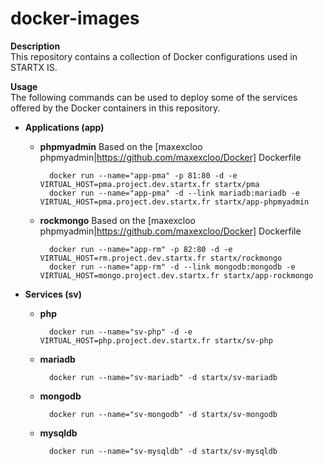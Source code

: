 docker-images
=============

**Description**  
This repository contains a collection of Docker configurations used in STARTX IS.

**Usage**  
The following commands can be used to deploy some of the services offered by the Docker containers in this repository.

- **Applications (app)**

  - **phpmyadmin**
Based on the [maxexcloo phpmyadmin|https://github.com/maxexcloo/Docker] Dockerfile

          docker run --name="app-pma" -p 81:80 -d -e VIRTUAL_HOST=pma.project.dev.startx.fr startx/pma
          docker run --name="app-pma" -d --link mariadb:mariadb -e VIRTUAL_HOST=pma.project.dev.startx.fr startx/app-phpmyadmin

  - **rockmongo**
Based on the [maxexcloo phpmyadmin|https://github.com/maxexcloo/Docker] Dockerfile

          docker run --name="app-rm" -p 82:80 -d -e VIRTUAL_HOST=rm.project.dev.startx.fr startx/rockmongo
          docker run --name="app-rm" -d --link mongodb:mongodb -e VIRTUAL_HOST=mongo.project.dev.startx.fr startx/app-rockmongo

- **Services (sv)**

  - **php**
	
          docker run --name="sv-php" -d -e VIRTUAL_HOST=php.project.dev.startx.fr startx/sv-php

  - **mariadb**
	
          docker run --name="sv-mariadb" -d startx/sv-mariadb
	
  - **mongodb** 
	
          docker run --name="sv-mongodb" -d startx/sv-mongodb
	
  - **mysqldb**
	
          docker run --name="sv-mysqldb" -d startx/sv-mysqldb

